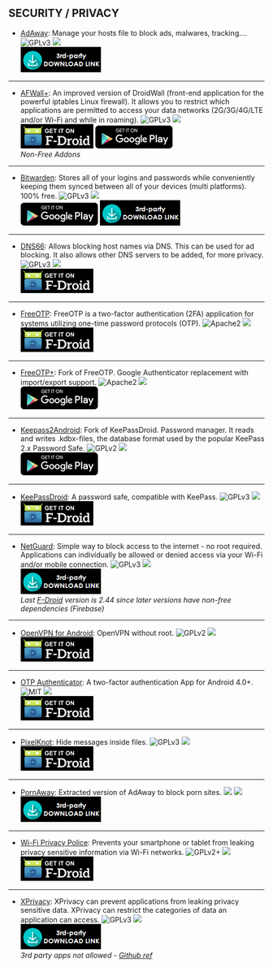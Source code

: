<!--
    Copyright (C)  2016 PRIMOKORN.
    Permission is granted to copy, distribute and/or modify this document
    under the terms of the GNU Free Documentation License, Version 1.3
    or any later version published by the Free Software Foundation;
    with no Invariant Sections, no Front-Cover Texts, and no Back-Cover Texts.
    A copy of the license is included in the section entitled "GNU
    Free Documentation License".
-->
## SECURITY / PRIVACY

* [AdAway](http://v.ht/Y8hn): Manage your hosts file to block ads, malwares, tracking....
![GPLv3](https://img.shields.io/badge/License-GPLv3-brightgreen.svg?style=flat-square)
[![](https://img.shields.io/badge/Source-Github-lightgrey.svg?style=flat-square)](https://github.com/Free-Software-for-Android/AdAway/)  
[![](Pictures/3rd-party.png)](http://v.ht/Y8hn)

***

* [AFWall+](http://v.ht/U5yM): An improved version of DroidWall (front-end application for the powerful iptables Linux firewall). It allows you to restrict which applications are permitted to access your data networks (2G/3G/4G/LTE and/or Wi-Fi and while in roaming).
![GPLv3](https://img.shields.io/badge/License-GPLv3-brightgreen.svg?style=flat-square)
[![](https://img.shields.io/badge/Source-Github-lightgrey.svg?style=flat-square)](https://github.com/ukanth/afwall)  
[![](Pictures/F-Droid.png)](http://f-droid.org/repository/browse/?fdfilter=afwall+&fdid=dev.ukanth.ufirewall) [![](Pictures/Google_Play.png)](https://play.google.com/store/apps/details?id=dev.ukanth.ufirewall)  
_Non-Free Addons_

***

* [Bitwarden](http://v.ht/5uWB): Stores all of your logins and passwords while conveniently keeping them synced between all of your devices (multi platforms). 100% free.
![GPLv3](https://img.shields.io/badge/License-GPLv3-brightgreen.svg?style=flat-square)
[![](https://img.shields.io/badge/Source-Github-lightgrey.svg?style=flat-square)](https://github.com/bitwarden)  
[![](Pictures/Google_Play.png)](https://play.google.com/store/apps/details?id=com.x8bit.bitwarden) [![](Pictures/3rd-party.png)](https://github.com/bitwarden/mobile/releases/)

***

* [DNS66](http://v.ht/Uy3w): Allows blocking host names via DNS. This can be used for ad blocking. It also allows other DNS servers to be added, for more privacy.
![GPLv3](https://img.shields.io/badge/License-GPLv3-brightgreen.svg?style=flat-square)
[![](https://img.shields.io/badge/Source-Github-lightgrey.svg?style=flat-square)](https://github.com/julian-klode/dns66)  
[![](Pictures/F-Droid.png)](http://v.ht/Uy3w)

***

* [FreeOTP](http://v.ht/mVje): FreeOTP is a two-factor authentication (2FA) application for systems utilizing one-time password protocols (OTP).
![Apache2](https://img.shields.io/badge/License-Apache%202.0-yellowgreen.svg?style=flat-square)
[![](https://img.shields.io/badge/Source-Github-lightgrey.svg?style=flat-square)](https://fedorahosted.org/freeotp/browser/android)  
[![](Pictures/F-Droid.png)](http://v.ht/mVje)

***

* [FreeOTP+](http://v.ht/1obJ): Fork of FreeOTP. Google Authenticator replacement with import/export support.
![Apache2](https://img.shields.io/badge/License-Apache%202.0-yellowgreen.svg?style=flat-square)
[![](https://img.shields.io/badge/Source-Github-lightgrey.svg?style=flat-square)](https://github.com/helloworld1/FreeOTPPlus)  
[![](Pictures/Google_Play.png)](https://play.google.com/store/apps/details?id=org.liberty.android.freeotpplus)

***

* [Keepass2Android](http://v.ht/PPE4): Fork of KeePassDroid. Password manager. It reads and writes .kdbx-files, the database format used by the popular KeePass 2.x Password Safe.
![GPLv2](https://img.shields.io/badge/License-GPLv2-brightgreen.svg?style=flat-square)
[![](https://img.shields.io/badge/Source-Github-lightgrey.svg?style=flat-square)](http://v.ht/S3EI)  
[![](Pictures/Google_Play.png)](http://v.ht/PPE4)

***

* [KeePassDroid](http://v.ht/rrOC): A password safe, compatible with KeePass.
![GPLv3](https://img.shields.io/badge/License-GPLv3-brightgreen.svg?style=flat-square)
[![](https://img.shields.io/badge/Source-Github-lightgrey.svg?style=flat-square)](https://github.com/bpellin/keepassdroid)  
[![](Pictures/F-Droid.png)](http://v.ht/rrOC)

***

* [NetGuard](http://forum.xda-developers.com/android/apps-games/app-netguard-root-firewall-t3233012): Simple way to block access to the internet - no root required. Applications can individually be allowed or denied access via your Wi-Fi and/or mobile connection.
![GPLv3](https://img.shields.io/badge/License-GPLv3-brightgreen.svg?style=flat-square)
[![](https://img.shields.io/badge/Source-Github-lightgrey.svg?style=flat-square)](https://github.com/M66B/NetGuard)  
[![](Pictures/3rd-party.png)](https://github.com/M66B/NetGuard/releases/)  
_Last [F-Droid](http://v.ht/H82W) version is 2.44 since later versions have non-free dependencies (Firebase)_

***

* [OpenVPN for Android](http://v.ht/CjYn): OpenVPN without root.
![GPLv2](https://img.shields.io/badge/License-GPLv2-brightgreen.svg?style=flat-square)
[![](https://img.shields.io/badge/Source-Github-lightgrey.svg?style=flat-square)](https://github.com/schwabe/ics-openvpn)  
[![](Pictures/F-Droid.png)](http://v.ht/CjYn)

***

* [OTP Authenticator](http://v.ht/GFFu): A two-factor authentication App for Android 4.0+.
![MIT](https://img.shields.io/badge/License-MIT-orange.svg?style=flat-square)
[![](https://img.shields.io/badge/Source-Github-lightgrey.svg?style=flat-square)](https://github.com/0xbb/otp-authenticator)  
[![](Pictures/F-Droid.png)](http://v.ht/GFFu)

***

* [PixelKnot](http://v.ht/AFqD): Hide messages inside files.
![GPLv3](https://img.shields.io/badge/License-GPLv3-brightgreen.svg?style=flat-square)
[![](https://img.shields.io/badge/Source-Github-lightgrey.svg?style=flat-square)](https://github.com/guardianproject/PixelKnot)  
[![](Pictures/F-Droid.png)](http://v.ht/AFqD)

***

* [PornAway](http://forum.xda-developers.com/android/apps-games/root-pornaway-block-porn-sites-t3460036): Extracted version of AdAway to block porn sites.
![](https://img.shields.io/badge/License-Missing-000000.svg?style=flat-square)
[![](https://img.shields.io/badge/Source-Github-lightgrey.svg?style=flat-square)](https://github.com/mhxion/pornaway/)  
[![](Pictures/3rd-party.png)](https://github.com/mhxion/pornaway)

***

* [Wi-Fi Privacy Police](http://v.ht/xHWR): Prevents your smartphone or tablet from leaking privacy sensitive information via Wi-Fi networks.
![GPLv2+](https://img.shields.io/badge/License-GPLv2+-brightgreen.svg?style=flat-square)
[![](https://img.shields.io/badge/Source-Github-lightgrey.svg?style=flat-square)](https://github.com/BramBonne/privacypolice)  
[![](Pictures/F-Droid.png)](http://v.ht/xHWR)

***

* [XPrivacy](http://v.ht/Iw2y): XPrivacy can prevent applications from leaking privacy sensitive data. XPrivacy can restrict the categories of data an application can access.
![GPLv3](https://img.shields.io/badge/License-GPLv3-brightgreen.svg?style=flat-square)
[![](https://img.shields.io/badge/Source-Github-lightgrey.svg?style=flat-square)](https://github.com/M66B/XPrivacy)  
[![](Pictures/3rd-party.png)](https://github.com/M66B/XPrivacy/releases/)  
_3rd party apps not allowed - [Github ref](https://github.com/M66B/XPrivacy#FAQ72)_